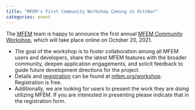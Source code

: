 ```yaml
---
title: "MFEM's First Community Workshop Coming in October"
categories: event
---
```


The [MFEM](https://mfem.org) team is happy to announce the first annual [MFEM Community Workshop](https://mfem.org/workshop/), which will take place online on October 20, 2021.

* The goal of the workshop is to foster collaboration among all MFEM users and developers, share the latest MFEM features with the broader community, deepen application engagements, and solicit feedback to guide future development directions for the project.
* Details and [registration](https://docs.google.com/forms/d/e/1FAIpQLSdVnFGMlkOtfHYNrm0oEBNLKI7Skba5WTBloZiZqh4MRfD73w/viewform) can be found at [mfem.org/workshop](https://mfem.org/workshop/). Registration is free.
* Additionally, we are looking for users to present the work they are doing utilizing MFEM. If you are interested in presenting please indicate that in the registration form.
